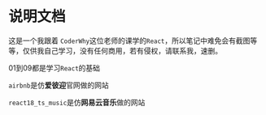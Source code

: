 # 说明文档

这是一个我跟着 `CoderWhy`这位老师的课学的`React`，所以笔记中难免会有截图等等，仅供我自己学习，没有任何商用，若有侵权，请联系我，速删。

01到09都是学习`React`的基础

`airbnb`是仿**爱彼迎**官网做的网站

`react18_ts_music`是仿**网易云音乐**做的网站
